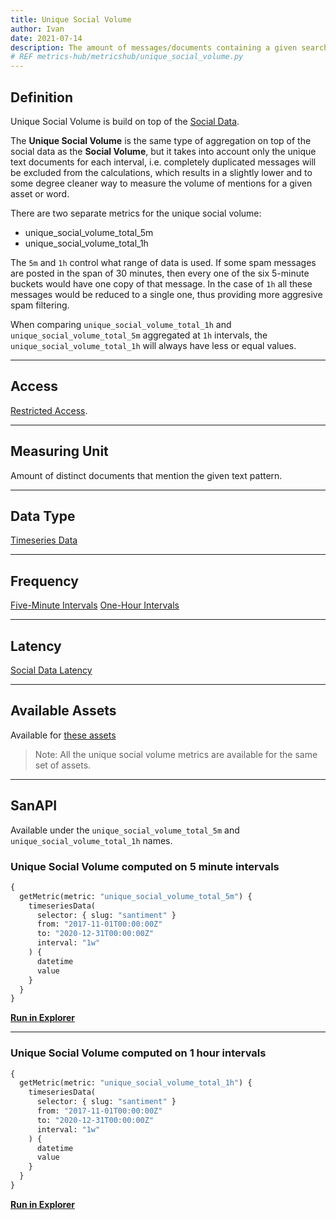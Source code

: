 ```yaml
---
title: Unique Social Volume
author: Ivan
date: 2021-07-14
description: The amount of messages/documents containing a given search term without spam
# REF metrics-hub/metricshub/unique_social_volume.py
---
```


## Definition

Unique Social Volume is build on top of the [Social Data](/metrics/details/social-data).

The **Unique Social Volume** is the same type of aggregation on top of the
social data as the **Social Volume**, but it takes into account only the unique
text documents for each interval, i.e. completely duplicated messages will be
excluded from the calculations, which results in a slightly lower and to some
degree cleaner way to measure the volume of mentions for a given asset or word.

There are two separate metrics for the unique social volume:

- unique_social_volume_total_5m
- unique_social_volume_total_1h

The `5m` and `1h` control what range of data is used. If some spam messages are
posted in the span of 30 minutes, then every one of the six  5-minute buckets would have
one copy of that message. In the case of `1h` all these messages would be reduced
to a single one, thus providing more aggresive spam filtering.

When comparing `unique_social_volume_total_1h` and
`unique_social_volume_total_5m` aggregated at `1h` intervals, the
`unique_social_volume_total_1h` will always have less or equal values.

---

## Access

[Restricted Access](/metrics/details/access#restricted-access).

---

## Measuring Unit

Amount of distinct documents that mention the given text pattern.

---

## Data Type

[Timeseries Data](/metrics/details/data-type#timeseries-data)

---

## Frequency

[Five-Minute Intervals](/metrics/details/frequency#five-minute-frequency)
[One-Hour Intervals](/metrics/details/frequency#hourly-frequency)

---

## Latency

[Social Data Latency](/metrics/details/latency#social-data-latency)

---

## Available Assets

Available for [these assets](<https://api.santiment.net/graphiql?variables=&query=%7B%0A%20%20getMetric(metric%3A%20%22unique_social_volume_5m%22)%20%7B%0A%20%20%20%20metadata%20%7B%0A%20%20%20%20%20%20availableSlugs%0A%20%20%20%20%7D%0A%20%20%7D%0A%7D%0A>)

> Note: All the unique social volume metrics are available for the same set of assets.

---

## SanAPI

Available under the `unique_social_volume_total_5m` and `unique_social_volume_total_1h`
names.

### Unique Social Volume computed on 5 minute intervals

```graphql
{
  getMetric(metric: "unique_social_volume_total_5m") {
    timeseriesData(
      selector: { slug: "santiment" }
      from: "2017-11-01T00:00:00Z"
      to: "2020-12-31T00:00:00Z"
      interval: "1w"
    ) {
      datetime
      value
    }
  }
}
```

**[Run in Explorer](<https://api.santiment.net/graphiql?query=%7B%0A%20%20getMetric(metric%3A%20%22unique_social_volume_total_5m%22)%20%7B%0A%20%20%20%20timeseriesData(%0A%20%20%20%20%20%20selector%3A%20%7B%20slug%3A%20%22santiment%22%20%7D%0A%20%20%20%20%20%20from%3A%20%222017-11-01T00%3A00%3A00Z%22%0A%20%20%20%20%20%20to%3A%20%222020-12-31T00%3A00%3A00Z%22%0A%20%20%20%20%20%20interval%3A%20%221w%22%0A%20%20%20%20)%20%7B%0A%20%20%20%20%20%20datetime%0A%20%20%20%20%20%20value%0A%20%20%20%20%7D%0A%20%20%7D%0A%7D>)**

---

### Unique Social Volume computed on 1 hour intervals

```graphql
{
  getMetric(metric: "unique_social_volume_total_1h") {
    timeseriesData(
      selector: { slug: "santiment" }
      from: "2017-11-01T00:00:00Z"
      to: "2020-12-31T00:00:00Z"
      interval: "1w"
    ) {
      datetime
      value
    }
  }
}
```

**[Run in Explorer](https://api.santiment.net/graphiql?query=%7B%0A%20%20getMetric(metric%3A%20%22unique_social_volume_total_1h%22)%20%7B%0A%20%20%20%20timeseriesData(%0A%20%20%20%20%20%20selector%3A%20%7B%20slug%3A%20%22santiment%22%20%7D%0A%20%20%20%20%20%20from%3A%20%222017-11-01T00%3A00%3A00Z%22%0A%20%20%20%20%20%20to%3A%20%222020-12-31T00%3A00%3A00Z%22%0A%20%20%20%20%20%20interval%3A%20%221w%22%0A%20%20%20%20)%20%7B%0A%20%20%20%20%20%20datetime%0A%20%20%20%20%20%20value%0A%20%20%20%20%7D%0A%20%20%7D%0A%7D)**

